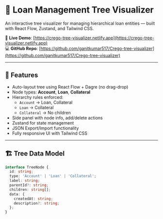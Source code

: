 # 💼 Loan Management Tree Visualizer

An interactive tree visualizer for managing hierarchical loan entities — built with React Flow, Zustand, and Tailwind CSS.

🔗 **Live Demo**: [https://crego-tree-visualizer.netlify.app](https://crego-tree-visualizer.netlify.app)  
💻 **GitHub Repo**: [https://github.com/ganitkumar517/Crego-tree-visualizer](https://github.com/ganitkumar517/Crego-tree-visualizer)

---

## 🌟 Features

- Auto-layout tree using React Flow + Dagre (no drag-drop)
- Node types: **Account**, **Loan**, **Collateral**
- Hierarchy rules enforced:
  - `Account` → Loan, Collateral
  - `Loan` → Collateral
  - `Collateral` → No children
- Side panel with node info, add/delete actions
- Zustand for state management
- JSON Export/Import functionality
- Fully responsive UI with Tailwind CSS

---

## 🏗️ Tree Data Model

```ts
interface TreeNode {
  id: string;
  type: 'Account' | 'Loan' | 'Collateral';
  label: string;
  parentId?: string;
  children: string[];
  data: {
    createdAt: string;
    description?: string;
  };
}


